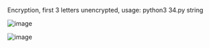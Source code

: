 Encryption, first 3 letters unencrypted, usage: python3 34.py string

![image](https://github.com/777388/Dealanam/assets/96343159/46525e5a-4014-49c7-b6d9-d9ba9515bc41)

![image](https://github.com/777388/Dealanam/assets/96343159/1281b09e-4101-40bf-a8b5-c04f2f4aaca7)
